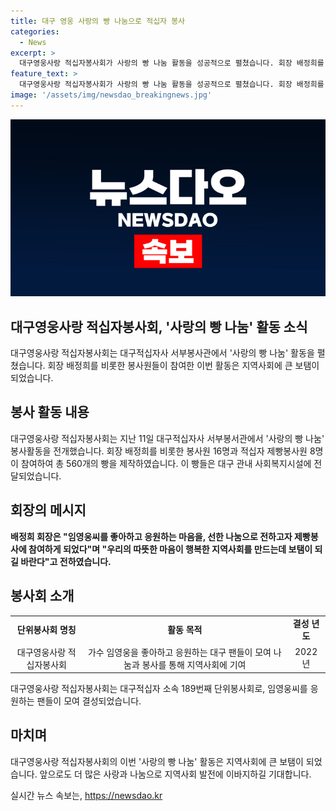 ```yaml
---
title: 대구 영웅 사랑의 빵 나눔으로 적십자 봉사
categories:
  - News
excerpt: >
  대구영웅사랑 적십자봉사회가 사랑의 빵 나눔 활동을 성공적으로 펼쳤습니다. 회장 배정희를 비롯한 봉사원과 제빵봉사원이 참여해 560개의 빵을 만들었고, 이는 대구 내 사회복지시설에 전달되었습니다. 배 회장은 임영웅씨를 좋아하고 응원하는 마음을, 선한 나눔으로 전하고자 제빵봉사에 참여하게 되었다며 따뜻한 메시지를 전했습니다. 대구영웅사랑 적십자봉사회는 임영웅을 좋아하는 팬들이 봉사와 나눔으로 선한 영향력을 펼치기 위해 2022년 결성된 단체로, 지역사회에 큰 도움이 되고 있습니다.
feature_text: >
  대구영웅사랑 적십자봉사회가 사랑의 빵 나눔 활동을 성공적으로 펼쳤습니다. 회장 배정희를 비롯한 봉사원과 제빵봉사원이 참여해 560개의 빵을 만들었고, 이는 대구 내 사회복지시설에 전달되었습니다. 배 회장은 임영웅씨를 좋아하고 응원하는 마음을, 선한 나눔으로 전하고자 제빵봉사에 참여하게 되었다며 따뜻한 메시지를 전했습니다. 대구영웅사랑 적십자봉사회는 임영웅을 좋아하는 팬들이 봉사와 나눔으로 선한 영향력을 펼치기 위해 2022년 결성된 단체로, 지역사회에 큰 도움이 되고 있습니다.
image: '/assets/img/newsdao_breakingnews.jpg'
---
```


<p><img src="/assets/img/newsdao_breakingnews.jpg" alt="ranknews 속보" /></p>

<h2>대구영웅사랑 적십자봉사회, '사랑의 빵 나눔' 활동 소식</h2>

<p data-ke-size="size16">대구영웅사랑 적십자봉사회는 대구적십자사 서부봉사관에서 '사랑의 빵 나눔' 활동을 펼쳤습니다. 회장 배정희를 비롯한 봉사원들이 참여한 이번 활동은 지역사회에 큰 보탬이 되었습니다.</p>

<h2 data-ke-size="size26">봉사 활동 내용</h2>

<p data-ke-size="size16">대구영웅사랑 적십자봉사회는 지난 11일 대구적십자사 서부봉서관에서 '사랑의 빵 나눔' 봉사활동을 전개했습니다. 회장 배정희를 비롯한 봉사원 16명과 적십자 제빵봉사원 8명이 참여하여 총 560개의 빵을 제작하였습니다. 이 빵들은 대구 관내 사회복지시설에 전달되었습니다.</p>

<h2 data-ke-size="size26">회장의 메시지</h2>

<p data-ke-size="size16"><b>배정희 회장은 "임영웅씨를 좋아하고 응원하는 마음을, 선한 나눔으로 전하고자 제빵봉사에 참여하게 되었다"며 "우리의 따뜻한 마음이 행복한 지역사회를 만드는데 보탬이 되길 바란다"고 전하였습니다.</b></p>

<h2 data-ke-size="size26">봉사회 소개</h2>

<table>
  <tbody>
    <tr>
      <td style="text-align: center; height: 17px;"><b>단위봉사회 명칭</b></td>
      <td style="text-align: center; height: 17px;"><b>활동 목적</b></td>
      <td style="text-align: center; height: 17px;"><b>결성 년도</b></td>
    </tr>
    <tr>
      <td style="text-align: center; height: 17px;">대구영웅사랑 적십자봉사회</td>
      <td style="text-align: center; height: 17px;">가수 임영웅을 좋아하고 응원하는 대구 팬들이 모여 나눔과 봉사를 통해 지역사회에 기여</td>
      <td style="text-align: center; height: 17px;">2022년</td>
    </tr>
  </tbody>
</table>

<p data-ke-size="size16">대구영웅사랑 적십자봉사회는 대구적십자 소속 189번째 단위봉사회로, 임영웅씨를 응원하는 팬들이 모여 결성되었습니다.</p>

<h2 data-ke-size="size26">마치며</h2>

<p data-ke-size="size16">대구영웅사랑 적십자봉사회의 이번 '사랑의 빵 나눔' 활동은 지역사회에 큰 보탬이 되었습니다. 앞으로도 더 많은 사랑과 나눔으로 지역사회 발전에 이바지하길 기대합니다.</p>
실시간 뉴스 속보는, <a href="https://newsdao.kr" rel="dofollow">https://newsdao.kr</a>


